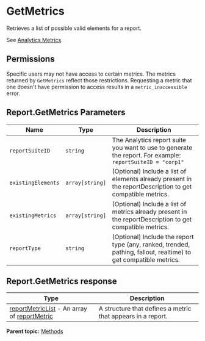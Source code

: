 # GetMetrics

Retrieves a list of possible valid elements for a report.

See [Analytics Metrics](../metrics.md#).

## Permissions

Specific users may not have access to certain metrics. The metrics returned by `GetMetrics` reflect those restrictions. Requesting a metric that one doesn't have permission to access results in a `metric_inaccessible` error.

## Report.GetMetrics Parameters

|Name|Type|Description|
|----|----|-----------|
| `reportSuiteID` | `string` |The Analytics report suite you want to use to generate the report. For example: `reportSuiteID = "corp1"` |
| `existingElements` | `array[string]` |(Optional) Include a list of elements already present in the reportDescription to get compatible metrics.|
| `existingMetrics` | `array[string]` |(Optional) Include a list of metrics already present in the reportDescription to get compatible metrics.|
| `reportType` | `string` |(Optional) Include the report type (any, ranked, trended, pathing, fallout, realtime) to get compatible metrics.|

## Report.GetMetrics response

|Type|Description|
|----|-----------|
| [reportMetricList](../data_types/r_reportMetrics.md#) - An array of [reportMetric](../data_types/r_reportMetric.md#) | A structure that defines a metric that appears in a report. |

**Parent topic:** [Methods](../methods/methods.md)

